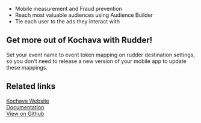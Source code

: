 - Mobile measurement and Fraud prevention
- Reach most valuable audiences using Audience Builder
- Tie each user to the ads they interact with

## Get more out of Kochava with Rudder!

Set your event name to event token mapping on rudder destination settings, so you don't need to release a new version of your mobile app to update these mappings.

## Related links

[Kochava Website][]  
[Documentation][]  
[View on Github][]

[//]: # "These are reference links used in the body of this note and get stripped out when the markdown processor does its job. There is no need to format nicely because it shouldn't be seen. Thanks SO - http://stackoverflow.com/questions/4823468/store-comments-in-markdown-syntax"
[kochava website]: https://www.kochava.com/
[documentation]: https://docs.rudderstack.com/
[view on github]: https://github.com/rudderlabs/rudder-server
